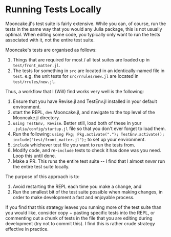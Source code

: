 # Running Tests Locally

Mooncake.jl's test suite is fairly extensive. While you can, of course, run the tests in the same way that you would any Julia package, this is not usually optimal. When editing some code, you typically only want to run the tests associated with it, not the entire test suite.

Mooncake's tests are organised as follows:
1. Things that are required for most / all test suites are loaded up in `test/front_matter.jl`.
1. The tests for something in `src` are located in an identically-named file in `test`. e.g. the unit tests for `src/rrules/new.jl` are located in `test/rrules/new.jl`.

Thus, a workflow that I (Will) find works very well is the following:
1. Ensure that you have Revise.jl and TestEnv.jl installed in your default environment.
1. start the REPL, `dev` Mooncake.jl, and navigate to the top level of the Mooncake.jl directory.
1. `using TestEnv, Revise`. Better still, load both of these in your `.julia/config/startup.jl` file so that you don't ever forget to load them.
1. Run the following: `using Pkg; Pkg.activate("."); TestEnv.activate(); include("test/front_matter.jl");` to set up your environment.
1. `include` whichever test file you want to run the tests from.
1. Modify code, and re-`include` tests to check it has done was you need. Loop this until done.
1. Make a PR. This runs the entire test suite -- I find that I almost _never_ run the entire test suite locally.

The purpose of this approach is to:
1. Avoid restarting the REPL each time you make a change, and
2. Run the smallest bit of the test suite possible when making changes, in order to make development a fast and enjoyable process.

If you find that this strategy leaves you running more of the test suite than you would like, consider copy + pasting specific tests into the REPL, or commenting out a chunk of tests in the file that you are editing during development (try not to commit this).
I find this is rather crude strategy effective in practice.
